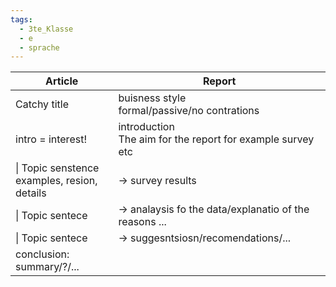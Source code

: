 ```yaml
---
tags:
  - 3te_Klasse
  - e
  - sprache
---
```

| Article                                         | Report                                                        |
| ----------------------------------------------- | ------------------------------------------------------------- |
| Catchy title                                    | buisness style<br>formal/passive/no contrations               |
| intro = interest!                               | introduction<br>The aim for the report for example survey etc |
| \| Topic senstence<br>examples, resion, details | → survey results                                              |
| \| Topic sentece                                | → analaysis fo the data/explanatio of the reasons ...         |
| \| Topic sentece                                | → suggesntsiosn/recomendations/...                            |
| conclusion: summary/?/...                       |                                                               |